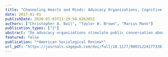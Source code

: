 ```yaml
---
title: "Channeling Hearts and Minds: Advocacy Organizations, Cognitive-Emotional Currents, and Public Conversation"
date: 2017-01-01
publishDate: 2020-01-03T21:29:50.626305Z
authors: ["Christopher A. Bail", "Taylor W. Brown", "Marcus Mann"]
publication_types: ["2"]
abstract: "Do advocacy organizations stimulate public conversation about social problems by engaging in rational debate, or by appealing to emotions? We argue that rational and emotional styles of communication ebb and flow within public discussions about social problems due to the alternating influence of social contagion and saturation effects. These “cognitive-emotional currents” create an opportunity structure whereby advocacy organizations stimulate more conversation if they produce emotional messages after prolonged rational debate or vice versa. We test this hypothesis using automated text-analysis techniques that measure the frequency of cognitive and emotional language within two advocacy fields on Facebook over 1.5 years, and a web-based application that offered these organizations a complimentary audit of their social media outreach in return for sharing nonpublic data about themselves, their social media audiences, and the broader social context in which they interact. Time-series models reveal strong support for our hypothesis, controlling for 33 confounding factors measured by our Facebook application. We conclude by discussing the implications of our findings for future research on public deliberation, how social contagions relate to each other, and the emerging field of computational social science."
featured: false
publication: "*American Sociological Review*"
url_pdf: "https://journals.sagepub.com/doi/full/10.1177/0003122417733673"
---
```


